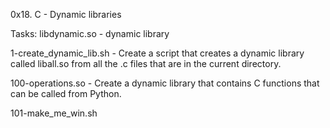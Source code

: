 0x18. C - Dynamic libraries

Tasks:
libdynamic.so - dynamic library

1-create_dynamic_lib.sh - Create a script that creates a dynamic library called liball.so from all the .c files that are in the current directory.

100-operations.so - Create a dynamic library that contains C functions that can be called from Python.

101-make_me_win.sh  
